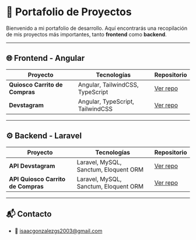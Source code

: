 # 📂 Portafolio de Proyectos

Bienvenido a mi portafolio de desarrollo. Aquí encontrarás una recopilación de mis proyectos más importantes, tanto **frontend** como **backend**.

---

## 🌐 Frontend - Angular
| Proyecto | Tecnologías | Repositorio |
|----------|-------------|-------------|
| **Quiosco Carrito de Compras** | Angular, TailwindCSS, TypeScript | [Ver repo](https://github.com/isaacGS2003/angular-front-quiosco-carrito-de-compras.git) |
| **Devstagram** | Angular, TypeScript, TailwindCSS | [Ver repo](https://github.com/isaacGS2003/angular-front-devstagram.git) |

---

## ⚙ Backend - Laravel
| Proyecto | Tecnologías | Repositorio |
|----------|-------------|-------------|
| **API Devstagram** | Laravel, MySQL, Sanctum, Eloquent ORM | [Ver repo](https://github.com/isaacGS2003/laravel-api-devstagram.git) |
| **API Quiosco Carrito de Compras** | Laravel, MySQL, Sanctum, Eloquent ORM | [Ver repo](https://github.com/isaacGS2003/laravel-api-quiosco-carrito-de-compras.git) |

---

## 📬 Contacto
- 📧 isaacgonzalezgs2003@gmail.com

